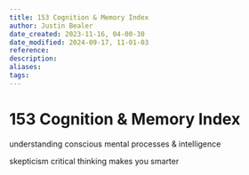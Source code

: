 ```yaml
---
title: 153 Cognition & Memory Index
author: Justin Bealer
date_created: 2023-11-16, 04-00-30
date_modified: 2024-09-17, 11-01-03
reference: 
description: 
aliases: 
tags: 
---
```

# 153 Cognition & Memory Index

understanding
conscious mental processes & intelligence

skepticism
critical thinking makes you smarter
